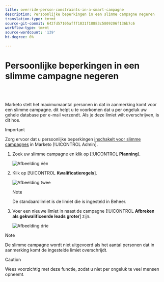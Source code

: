 ```yaml
---
title: override-person-constraints-in-a-smart-campagne
description: Persoonlijke beperkingen in een slimme campagne negeren
translation-type: tm+mt
source-git-commit: 642fd57105afff1031f18883c5809206f136b7c6
workflow-type: tm+mt
source-wordcount: '139'
ht-degree: 0%

---
```



# Persoonlijke beperkingen in een slimme campagne negeren

<br> 

Marketo stelt het maximumaantal personen in dat in aanmerking komt voor een slimme campagne. dit helpt u te voorkomen dat u per ongeluk uw gehele database per e-mail verzendt. Als je deze limiet wilt overschrijven, is dit hoe.

>[!IMPORTANT]
>
>Zorg ervoor dat u persoonlijke beperkingen [inschakelt voor slimme campagnes](https://docs.marketo.com/display/DOCS/Enable+Person+Restrictions+for+Smart+Campaigns) in Marketo [!UICONTROL Admin].

1. Zoek uw slimme campagne en klik op [!UICONTROL **Planning**].

   ![Afbeelding één](/help/sky/assets/smart-campaigns/override-person-restrictions-in-a-smart-campaign/override-person-restrictions-in-a-smart-campaign-1.png)

1. Klik op [!UICONTROL **Kwalificatieregels**].

   ![Afbeelding twee](/help/sky/assets/smart-campaigns/override-person-restrictions-in-a-smart-campaign/override-person-restrictions-in-a-smart-campaign-2.png)

   >[!NOTE]
   >
   >De standaardlimiet is de limiet die is ingesteld in Beheer.

1. Voer een nieuwe limiet in naast de campagne [!UICONTROL **Afbreken als gekwalificeerde leads groter**] zijn.

   ![Afbeelding drie](/help/sky/assets/smart-campaigns/override-person-restrictions-in-a-smart-campaign/override-person-restrictions-in-a-smart-campaign-3.png)

>[!NOTE]
>
>De slimme campagne wordt niet uitgevoerd als het aantal personen dat in aanmerking komt de ingestelde limiet overschrijdt.

>[!CAUTION]
>
>Wees voorzichtig met deze functie, zodat u niet per ongeluk te veel mensen opneemt.
